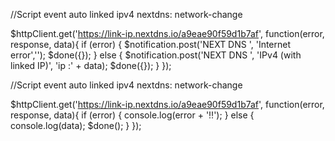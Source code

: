 //Script event auto linked ipv4 nextdns: network-change

$httpClient.get('https://link-ip.nextdns.io/a9eae90f59d1b7af', function(error, response, data){
  if (error) {
$notification.post('NEXT DNS ', 'Internet error','');
    $done({});
  } else {
$notification.post('NEXT DNS ', 'IPv4 (with linked IP)', 'ip :' + data);
    $done({});
  }
});




//Script event auto linked ipv4 nextdns: network-change

$httpClient.get('https://link-ip.nextdns.io/a9eae90f59d1b7af', function(error, response, data){
  if (error) {
console.log(error + '‼️');
  } else {
console.log(data);
$done();
  }
});